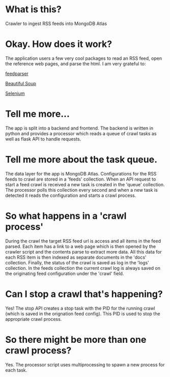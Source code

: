 # What is this?
Crawler to ingest RSS feeds into MongoDB Atlas

# Okay. How does it work?
The application users a few very cool packages to read an RSS feed, open the reference web pages, and parse the html. I am very grateful to:

[feedparser](https://feedparser.readthedocs.io/en/latest/#)

[Beautiful Soup](https://beautiful-soup-4.readthedocs.io/en/latest/#)

[Selenium](https://www.selenium.dev/selenium/docs/api/py/index.html)

# Tell me more...
The app is split into a backend and frontend. The backend is written in python and provides a processor which reads a queue of crawl tasks as well as flask API to handle requests.

# Tell me more about the task queue.
The data layer for the app is MongoDB Atlas. Configurations for the RSS feeds to crawl are stored in a 'feeds' collection. When an API request to start a feed crawl is received a new task is created in the 'queue' collection. The processor polls this collection every second and when a new task is detected it reads the configuration and starts a crawl process.

# So what happens in a 'crawl process'
During the crawl the target RSS feed url is access and all items in the feed parsed. Each item has a link to a web page which is then opened by the crawler script and the contents parse to extract more data. All this data for each RSS item is then indexed as separate documents in the 'docs' collection. Finally, the status of the crawl is saved as log in the 'logs' collection. In the feeds collection the current crawl log is always saved on the originating feed configuration under the 'crawl' field.

# Can I stop a crawl that's happening?
Yes! The stop API creates a stop task with the PID for the running crawl (which is saved in the orignation feed config). This PID is used to stop the appropriate crawl process.

# So there might be more than one crawl process?
Yes. The processor script uses multiprocessing to spawn a new process for each task.
